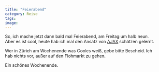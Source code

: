 ```yaml
---
title: "Feierabend"
category: Reise
tags: 
image: 
---
```


So, ich mache jetzt dann bald mal Feierabend, am Freitag um halb neun. Aber es ist cool, heute hab ich mal den Ansatz von [AJAX](http://de.wikipedia.org/wiki/Ajax_(Programmierung)) schätzen gelernt.  

  

Wer in Zürich am Wochenende was Cooles weiß, gebe bitte Bescheid. Ich hab nichts vor, außer auf den Flohmarkt zu gehen.  

  

Ein schönes Wochenende.